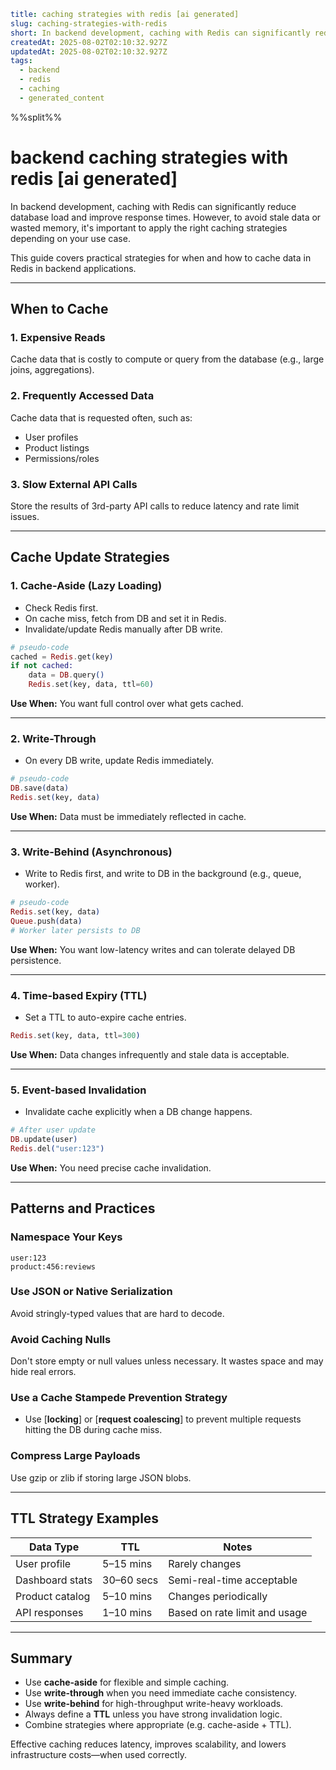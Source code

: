 ```yaml
title: caching strategies with redis [ai generated]
slug: caching-strategies-with-redis
short: In backend development, caching with Redis can significantly reduce database load and improve response times. However, to avoid stale data or wasted memory, it's important to apply the right caching strategies depending on your use case. This guide covers practical strategies for when and how to cache data in Redis in backend applications.
createdAt: 2025-08-02T02:10:32.927Z
updatedAt: 2025-08-02T02:10:32.927Z
tags:
  - backend
  - redis
  - caching
  - generated_content
```

%%split%%

# backend caching strategies with redis [ai generated]

In backend development, caching with Redis can significantly reduce database load and improve response times. However, to avoid stale data or wasted memory, it's important to apply the right caching strategies depending on your use case.

This guide covers practical strategies for when and how to cache data in Redis in backend applications.

---

## When to Cache

### 1. **Expensive Reads**

Cache data that is costly to compute or query from the database (e.g., large joins, aggregations).

### 2. **Frequently Accessed Data**

Cache data that is requested often, such as:

- User profiles
- Product listings
- Permissions/roles

### 3. **Slow External API Calls**

Store the results of 3rd-party API calls to reduce latency and rate limit issues.

---

## Cache Update Strategies

### 1. **Cache-Aside (Lazy Loading)**

- Check Redis first.
- On cache miss, fetch from DB and set it in Redis.
- Invalidate/update Redis manually after DB write.

```elixir
# pseudo-code
cached = Redis.get(key)
if not cached:
    data = DB.query()
    Redis.set(key, data, ttl=60)
```

**Use When:** You want full control over what gets cached.

---

### 2. **Write-Through**

- On every DB write, update Redis immediately.

```elixir
# pseudo-code
DB.save(data)
Redis.set(key, data)
```

**Use When:** Data must be immediately reflected in cache.

---

### 3. **Write-Behind (Asynchronous)**

- Write to Redis first, and write to DB in the background (e.g., queue, worker).

```elixir
# pseudo-code
Redis.set(key, data)
Queue.push(data)
# Worker later persists to DB
```

**Use When:** You want low-latency writes and can tolerate delayed DB persistence.

---

### 4. **Time-based Expiry (TTL)**

- Set a TTL to auto-expire cache entries.

```elixir
Redis.set(key, data, ttl=300)
```

**Use When:** Data changes infrequently and stale data is acceptable.

---

### 5. **Event-based Invalidation**

- Invalidate cache explicitly when a DB change happens.

```elixir
# After user update
DB.update(user)
Redis.del("user:123")
```

**Use When:** You need precise cache invalidation.

---

## Patterns and Practices

### Namespace Your Keys

```
user:123
product:456:reviews
```

### Use JSON or Native Serialization

Avoid stringly-typed values that are hard to decode.

### Avoid Caching Nulls

Don't store empty or null values unless necessary. It wastes space and may hide real errors.

### Use a Cache Stampede Prevention Strategy

- Use \[**locking**] or \[**request coalescing**] to prevent multiple requests hitting the DB during cache miss.

### Compress Large Payloads

Use gzip or zlib if storing large JSON blobs.

---

## TTL Strategy Examples

| Data Type       | TTL        | Notes                         |
| --------------- | ---------- | ----------------------------- |
| User profile    | 5–15 mins  | Rarely changes                |
| Dashboard stats | 30–60 secs | Semi-real-time acceptable     |
| Product catalog | 5–10 mins  | Changes periodically          |
| API responses   | 1–10 mins  | Based on rate limit and usage |

---

## Summary

- Use **cache-aside** for flexible and simple caching.
- Use **write-through** when you need immediate cache consistency.
- Use **write-behind** for high-throughput write-heavy workloads.
- Always define a **TTL** unless you have strong invalidation logic.
- Combine strategies where appropriate (e.g. cache-aside + TTL).

Effective caching reduces latency, improves scalability, and lowers infrastructure costs—when used correctly.

```

```
